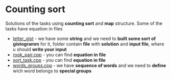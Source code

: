 # Counting sort

Solutions of the tasks using **counting sort** and **map** structure. Some of the tasks have equation in files

* [letter_gist](https://github.com/EjenY-Poltavchiny/CPLUS-practice/blob/main/Yandex_lectures/Counting_sort/letter_gist) - we have some **string** and we need to **built some sort of gistogramm** for it, folder contain
**file** with **solution** and **input file**, where u should **write your input**
* [rook_pair.cpp](https://github.com/EjenY-Poltavchiny/CPLUS-practice/blob/main/Yandex_lectures/Counting_sort/rook_pair.cpp) - you can find **equation in file**
* [sort_task.cpp](https://github.com/EjenY-Poltavchiny/CPLUS-practice/blob/main/Yandex_lectures/Counting_sort/sort_task.cpp) - you can find **equation in file**
* [words_groups.cpp](https://github.com/EjenY-Poltavchiny/CPLUS-practice/blob/main/Yandex_lectures/Counting_sort/words_groups.cpp) - we have **sequence of words** and we need to **define** wich word belongs to **special groups**
